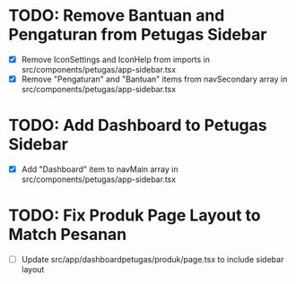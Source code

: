 # TODO: Remove Bantuan and Pengaturan from Petugas Sidebar

- [x] Remove IconSettings and IconHelp from imports in src/components/petugas/app-sidebar.tsx
- [x] Remove "Pengaturan" and "Bantuan" items from navSecondary array in src/components/petugas/app-sidebar.tsx

# TODO: Add Dashboard to Petugas Sidebar

- [x] Add "Dashboard" item to navMain array in src/components/petugas/app-sidebar.tsx

# TODO: Fix Produk Page Layout to Match Pesanan

- [ ] Update src/app/dashboardpetugas/produk/page.tsx to include sidebar layout
